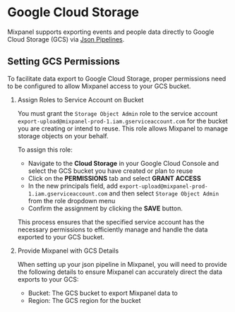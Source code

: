 # Google Cloud Storage

Mixpanel supports exporting events and people data directly to Google Cloud Storage (GCS) via [Json Pipelines](/docs/json-pipelines/overview).

## Setting GCS Permissions

To facilitate data export to Google Cloud Storage, proper permissions need to be configured to allow Mixpanel access to your GCS bucket.

1. Assign Roles to Service Account on Bucket

    You must grant the `Storage Object Admin` role to the service account `export-upload@mixpanel-prod-1.iam.gserviceaccount.com` for the bucket you are creating or intend to reuse. This role allows Mixpanel to manage storage objects on your behalf.

    To assign this role:

    - Navigate to the **Cloud Storage** in your Google Cloud Console and select the GCS bucket you have created or plan to reuse
    - Click on the **PERMISSIONS** tab and select **GRANT ACCESS**
    - In the new principals field, add `export-upload@mixpanel-prod-1.iam.gserviceaccount.com` and then select `Storage Object Admin` from the role dropdown menu
    - Confirm the assignment by clicking the **SAVE** button.

    This process ensures that the specified service account has the necessary permissions to efficiently manage and handle the data exported to your GCS bucket.

2. Provide Mixpanel with GCS Details

    When setting up your json pipeline in Mixpanel, you will need to provide the following details to ensure Mixpanel can accurately direct the data exports to your GCS:

    - Bucket: The GCS bucket to export Mixpanel data to
    - Region: The GCS region for the bucket
